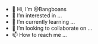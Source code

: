 - 👋 Hi, I’m @Bangboans
- 👀 I’m interested in ...
- 🌱 I’m currently learning ...
- 💞️ I’m looking to collaborate on ...
- 📫 How to reach me ...

<!---
Bangboans/Bangboans is a ✨ special ✨ repository because its `README.md` (this file) appears on your GitHub profile.
You can click the Preview link to take a look at your changes.
--->
